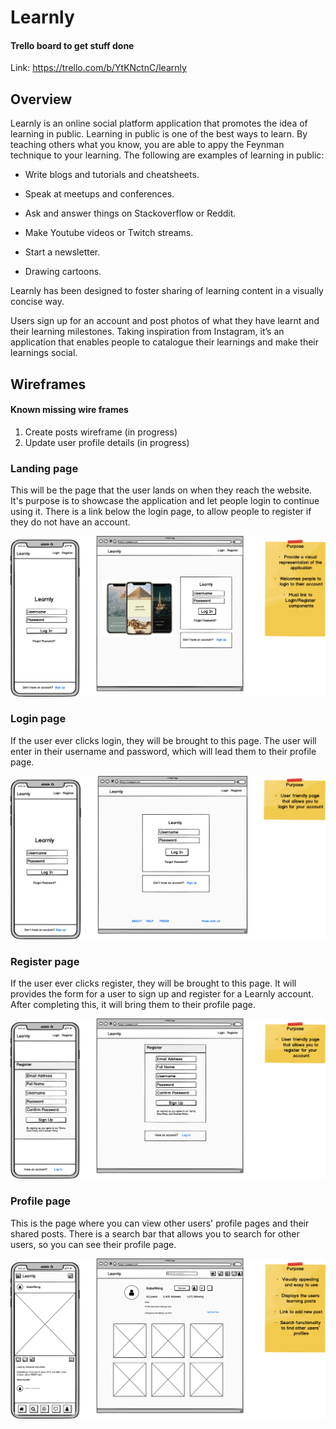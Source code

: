 # Learnly

#### Trello board to get stuff done

Link: https://trello.com/b/YtKNctnC/learnly

## Overview

Learnly is an online social platform application that promotes the idea of learning in public. Learning in public is one of the best ways to learn. By teaching others what you know, you are able to appy the Feynman technique to your learning. The following are examples of learning in public:

* Write blogs and tutorials and cheatsheets.

* Speak at meetups and conferences.

* Ask and answer things on Stackoverflow or Reddit. 

* Make Youtube videos or Twitch streams.

* Start a newsletter.

* Drawing cartoons.

Learnly has been designed to foster sharing of learning content in a visually concise way.

Users sign up for an account and post photos of what they have learnt and their learning milestones. Taking inspiration from Instagram, it’s an application that enables people to catalogue their learnings and make their learnings social. 



## Wireframes

#### Known missing wire frames

1. Create posts wireframe (in progress)
1. Update user profile details (in progress)

### Landing page

This will be the page that the user lands on when they reach the website. It's purpose is to showcase the application and let people login to continue using it. There is a link below the login page, to allow people to register if they do not have an account.

![](docs/wire-frames/landing-page.png)

### Login page

If the user ever clicks login, they will be brought to this page. The user will enter in their username and password, which will lead them to their profile page.

![](docs/wire-frames/login-page.png)

### Register page

If the user ever clicks register, they will be brought to this page. It will provides the form for a user to sign up and register for a Learnly account. After completing this, it will bring them to their profile page.

![](docs/wire-frames/register-page.png)


### Profile page

This is the page where you can view other users' profile pages and their shared posts. There is a search bar that allows you to search for other users, so you can see their profile page. 

![](docs/wire-frames/profile-page.png)